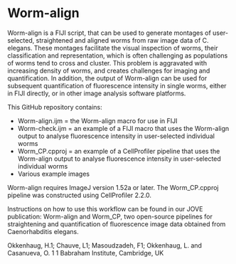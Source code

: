 # Worm-align
Worm-align is a FIJI script, that can be used to generate montages of user-selected, straightened and aligned worms from raw image data of C. elegans. These montages facilitate the visual inspection of worms, their classification and representation, which is often challenging as populations of worms tend to cross and cluster. This problem is aggravated with increasing density of worms, and creates challenges for imaging and quantification. In addition, the output of Worm-align can be used for subsequent quantification of fluorescence intensity in single worms, either in FIJI directly, or in other image analysis software platforms. 

This GitHub repository contains:
* Worm-align.ijm = the Worm-align macro for use in FIJI
* Worm-check.ijm = an example of a FIJI macro that uses the Worm-align output to analyse fluorescence intensity in user-selected individual worms
* Worm_CP.cpproj = an example of a CellProfiler pipeline that uses the Worm-align output to analyse fluorescence intensity in user-selected individual worms
* Various example images

Worm-align requires ImageJ version 1.52a or later.
The Worm_CP.cpproj pipeline was constructed using CellProfiler 2.2.0.

Instructions on how to use this workflow can be found in our JOVE publication:
Worm-align and Worm_CP, two open-source pipelines for straightening and quantification of fluorescence image data obtained from Caenorhabditis elegans.

Okkenhaug, H.1; Chauve, L1; Masoudzadeh, F1; Okkenhaug, L. and Casanueva, O. 1
1 Babraham Institute, Cambridge, UK

